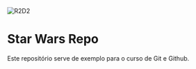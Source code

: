<img src="/home/lisa/StarWarsRepo/r2d2.png" alt="R2D2"/>

# Star Wars Repo

Este repositório serve de exemplo para o curso de Git e Github.
